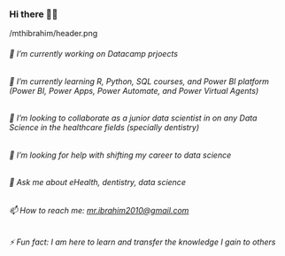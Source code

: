 ### Hi there 👋🦷

/mthibrahim/header.png

###### 🔭 I’m currently working on Datacamp prjoects 
###### 🌱 I’m currently learning R, Python, SQL courses, and Power BI platform (Power BI, Power Apps, Power Automate, and Power Virtual Agents)
###### 👯 I’m looking to collaborate as a junior data scientist in on any Data Science in the healthcare fields (specially dentistry)
###### 🤔 I’m looking for help with shifting my career to data science 
###### 💬 Ask me about eHealth, dentistry, data science
###### 📫 How to reach me: mr.ibrahim2010@gmail.com
###### ⚡ Fun fact: I am here to learn and transfer the knowledge I gain to others



<!--

**mthibrahim/mthibrahim** is a ✨ _special_ ✨ repository because its `README.md` (this file) appears on your GitHub profile.

-->
